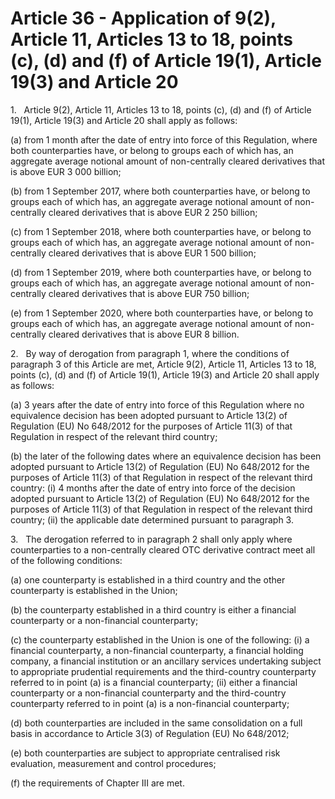 # Article 36 - Application of 9(2), Article 11, Articles 13 to 18, points (c), (d) and (f) of Article 19(1), Article 19(3) and Article 20


1.   Article 9(2), Article 11, Articles 13 to 18, points (c), (d) and (f) of Article 19(1), Article 19(3) and Article 20 shall apply as follows:

(a) from 1 month after the date of entry into force of this Regulation, where both counterparties have, or belong to groups each of which has, an aggregate average notional amount of non-centrally cleared derivatives that is above EUR 3 000 billion;

(b) from 1 September 2017, where both counterparties have, or belong to groups each of which has, an aggregate average notional amount of non-centrally cleared derivatives that is above EUR 2 250 billion;

(c) from 1 September 2018, where both counterparties have, or belong to groups each of which has, an aggregate average notional amount of non-centrally cleared derivatives that is above EUR 1 500 billion;

(d) from 1 September 2019, where both counterparties have, or belong to groups each of which has, an aggregate average notional amount of non-centrally cleared derivatives that is above EUR 750 billion;

(e) from 1 September 2020, where both counterparties have, or belong to groups each of which has, an aggregate average notional amount of non-centrally cleared derivatives that is above EUR 8 billion.

2.   By way of derogation from paragraph 1, where the conditions of paragraph 3 of this Article are met, Article 9(2), Article 11, Articles 13 to 18, points (c), (d) and (f) of Article 19(1), Article 19(3) and Article 20 shall apply as follows:

(a) 3 years after the date of entry into force of this Regulation where no equivalence decision has been adopted pursuant to Article 13(2) of Regulation (EU) No 648/2012 for the purposes of Article 11(3) of that Regulation in respect of the relevant third country;

(b) the later of the following dates where an equivalence decision has been adopted pursuant to Article 13(2) of Regulation (EU) No 648/2012 for the purposes of Article 11(3) of that Regulation in respect of the relevant third country: (i) 4 months after the date of entry into force of the decision adopted pursuant to Article 13(2) of Regulation (EU) No 648/2012 for the purposes of Article 11(3) of that Regulation in respect of the relevant third country; (ii) the applicable date determined pursuant to paragraph 3.

3.   The derogation referred to in paragraph 2 shall only apply where counterparties to a non-centrally cleared OTC derivative contract meet all of the following conditions:

(a) one counterparty is established in a third country and the other counterparty is established in the Union;

(b) the counterparty established in a third country is either a financial counterparty or a non-financial counterparty;

(c) the counterparty established in the Union is one of the following: (i) a financial counterparty, a non-financial counterparty, a financial holding company, a financial institution or an ancillary services undertaking subject to appropriate prudential requirements and the third-country counterparty referred to in point (a) is a financial counterparty; (ii) either a financial counterparty or a non-financial counterparty and the third-country counterparty referred to in point (a) is a non-financial counterparty;

(d) both counterparties are included in the same consolidation on a full basis in accordance to Article 3(3) of Regulation (EU) No 648/2012;

(e) both counterparties are subject to appropriate centralised risk evaluation, measurement and control procedures;

(f) the requirements of Chapter III are met.
